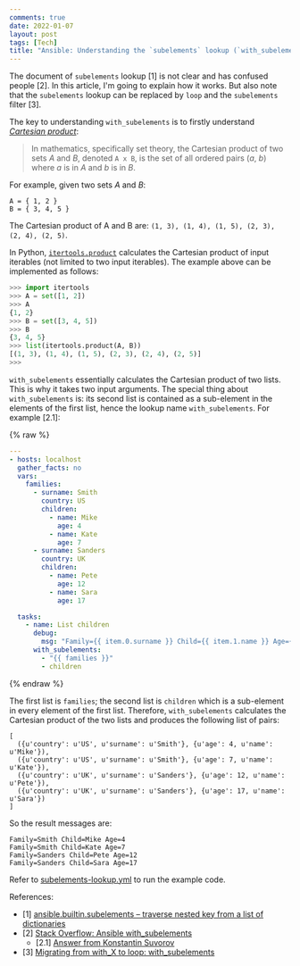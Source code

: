 ```yaml
---
comments: true
date: 2022-01-07
layout: post
tags: [Tech]
title: "Ansible: Understanding the `subelements` lookup (`with_subelements`)"
---
```


The document of `subelements` lookup [1] is not clear and has confused people [2]. In this article, I'm going to explain how it works. But also note that the `subelements` lookup can be replaced by `loop` and the `subelements` filter [3].

The key to understanding `with_subelements` is to firstly understand [_Cartesian product_](https://en.wikipedia.org/wiki/Cartesian_product):

> In mathematics, specifically set theory, the Cartesian product of two sets _A_ and _B_, denoted `A x B`, is the set of all ordered pairs (_a_, _b_) where _a_ is in _A_ and _b_ is in _B_.

For example, given two sets _A_ and _B_:

```
A = { 1, 2 }
B = { 3, 4, 5 }
```

The Cartesian product of A and B are: `(1, 3), (1, 4), (1, 5), (2, 3), (2, 4), (2, 5)`.

In Python, [`itertools.product`](https://docs.python.org/3/library/itertools.html#itertools.product) calculates the Cartesian product of input iterables (not limited to two input iterables). The example above can be implemented as follows:

```python
>>> import itertools
>>> A = set([1, 2])
>>> A
{1, 2}
>>> B = set([3, 4, 5])
>>> B
{3, 4, 5}
>>> list(itertools.product(A, B))
[(1, 3), (1, 4), (1, 5), (2, 3), (2, 4), (2, 5)]
>>>
```

`with_subelements` essentially calculates the Cartesian product of two lists. This is why it takes two input arguments. The special thing about `with_subelements` is: its second list is contained as a sub-element in the elements of the first list, hence the lookup name `with_subelements`. For example [2.1]:

{% raw %}

```yaml
---
- hosts: localhost
  gather_facts: no
  vars:
    families:
      - surname: Smith
        country: US
        children:
          - name: Mike
            age: 4
          - name: Kate
            age: 7
      - surname: Sanders
        country: UK
        children:
          - name: Pete
            age: 12
          - name: Sara
            age: 17

  tasks:
    - name: List children
      debug:
        msg: "Family={{ item.0.surname }} Child={{ item.1.name }} Age={{ item.1.age }}"
      with_subelements:
        - "{{ families }}"
        - children
```

{% endraw %}

The first list is `families`; the second list is `children` which is a sub-element in every element of the first list. Therefore, `with_subelements` calculates the Cartesian product of the two lists and produces the following list of pairs:

```
[
  ({u'country': u'US', u'surname': u'Smith'}, {u'age': 4, u'name': u'Mike'}),
  ({u'country': u'US', u'surname': u'Smith'}, {u'age': 7, u'name': u'Kate'}),
  ({u'country': u'UK', u'surname': u'Sanders'}, {u'age': 12, u'name': u'Pete'}),
  ({u'country': u'UK', u'surname': u'Sanders'}, {u'age': 17, u'name': u'Sara'})
]
```

So the result messages are:

```
Family=Smith Child=Mike Age=4
Family=Smith Child=Kate Age=7
Family=Sanders Child=Pete Age=12
Family=Sanders Child=Sara Age=17
```

Refer to [subelements-lookup.yml](https://github.com/yaobinwen/robin_on_rails/blob/master/Ansible/demo/ansible/subelements-lookup.yml) to run the example code.

References:
- [1] [ansible.builtin.subelements – traverse nested key from a list of dictionaries](https://docs.ansible.com/ansible/latest/collections/ansible/builtin/subelements_lookup.html)
- [2] [Stack Overflow: Ansible with_subelements](https://stackoverflow.com/q/41908715/630364)
  - [2.1] [Answer from Konstantin Suvorov](https://stackoverflow.com/a/41908853/630364)
- [3] [Migrating from with_X to loop: with_subelements](https://docs.ansible.com/ansible/latest/user_guide/playbooks_loops.html#with-subelements)
